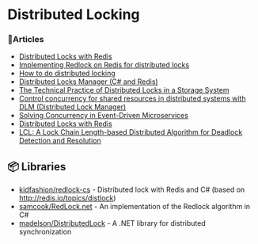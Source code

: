# Distributed Locking

### 📕Articles
- [Distributed Locks with Redis](https://redis.io/docs/reference/patterns/distributed-locks/)
- [Implementing Redlock on Redis for distributed locks](https://levelup.gitconnected.com/implementing-redlock-on-redis-for-distributed-locks-a3cfe60d4ea4)
- [How to do distributed locking](https://martin.kleppmann.com/2016/02/08/how-to-do-distributed-locking.html)
- [Distributed Locks Manager (C# and Redis)](https://towardsdev.com/distributed-locks-manager-c-and-redis-fd3d86cd1250)
- [The Technical Practice of Distributed Locks in a Storage System](https://www.alibabacloud.com/blog/the-technical-practice-of-distributed-locks-in-a-storage-system_597141)
- [Control concurrency for shared resources in distributed systems with DLM (Distributed Lock Manager)](https://m-qafouri.medium.com/serialize-access-to-a-shared-resource-in-distributed-systems-with-dlm-distributed-lock-manager-5abf5e393e15)
- [Solving Concurrency in Event-Driven Microservices](https://itnext.io/solving-concurrency-in-event-driven-microservices-79bbc13b597c)
- [Distributed Locks with Redis](https://redis.io/docs/manual/patterns/distributed-locks/)
- [LCL: A Lock Chain Length-based Distributed Algorithm for Deadlock Detection and Resolution](https://github.com/oceanbase/LCL)

## 📦 Libraries
- [kidfashion/redlock-cs](https://github.com/kidfashion/redlock-cs) - Distributed lock with Redis and C# (based on http://redis.io/topics/distlock)
- [samcook/RedLock.net](https://github.com/samcook/RedLock.net) - An implementation of the Redlock algorithm in C#
- [madelson/DistributedLock](https://github.com/madelson/DistributedLock) - A .NET library for distributed synchronization
